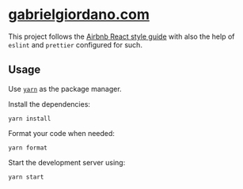# [gabrielgiordano.com](https://gabrielgiordano.com)

This project follows the [Airbnb React style guide](https://github.com/airbnb/javascript/tree/master/react) with also the help of `eslint` and `prettier` configured for such.

## Usage

Use [`yarn`](https://classic.yarnpkg.com/en/docs/install) as the package manager.

Install the dependencies:

```
yarn install
```

Format your code when needed:

```
yarn format
```

Start the development server using:

```
yarn start
```
